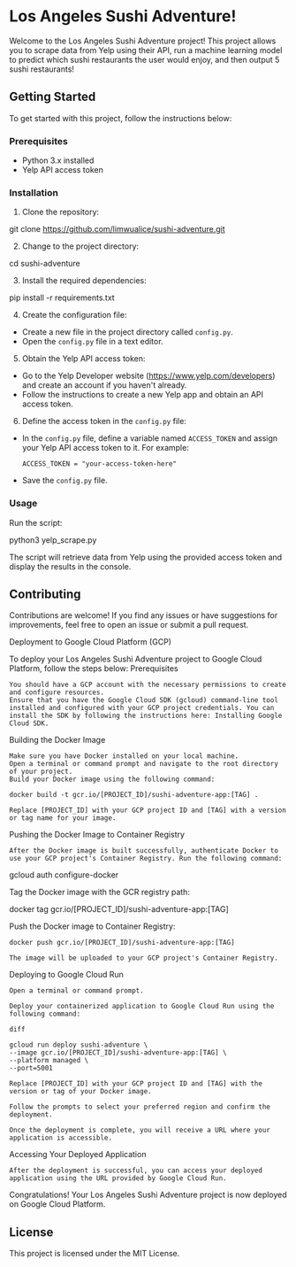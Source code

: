 # Los Angeles Sushi Adventure!

Welcome to the Los Angeles Sushi Adventure project! This project allows you to scrape data from Yelp using their API, run a machine learning model to predict which sushi restaurants the user would enjoy, and then output 5 sushi restaurants!

## Getting Started

To get started with this project, follow the instructions below:

### Prerequisites

- Python 3.x installed
- Yelp API access token

### Installation

1. Clone the repository:

git clone https://github.com/limwualice/sushi-adventure.git

2. Change to the project directory:

cd sushi-adventure


3. Install the required dependencies:

pip install -r requirements.txt

4. Create the configuration file:
- Create a new file in the project directory called `config.py`.
- Open the `config.py` file in a text editor.

5. Obtain the Yelp API access token:
- Go to the Yelp Developer website (https://www.yelp.com/developers) and create an account if you haven't already.
- Follow the instructions to create a new Yelp app and obtain an API access token.

6. Define the access token in the `config.py` file:
- In the `config.py` file, define a variable named `ACCESS_TOKEN` and assign your Yelp API access token to it. For example:
  ```
  ACCESS_TOKEN = "your-access-token-here"
  ```
- Save the `config.py` file.

### Usage

Run the script:

python3 yelp_scrape.py


The script will retrieve data from Yelp using the provided access token and display the results in the console.

## Contributing

Contributions are welcome! If you find any issues or have suggestions for improvements, feel free to open an issue or submit a pull request.

Deployment to Google Cloud Platform (GCP)

To deploy your Los Angeles Sushi Adventure project to Google Cloud Platform, follow the steps below:
Prerequisites

    You should have a GCP account with the necessary permissions to create and configure resources.
    Ensure that you have the Google Cloud SDK (gcloud) command-line tool installed and configured with your GCP project credentials. You can install the SDK by following the instructions here: Installing Google Cloud SDK.

Building the Docker Image

    Make sure you have Docker installed on your local machine.
    Open a terminal or command prompt and navigate to the root directory of your project.
    Build your Docker image using the following command:

    docker build -t gcr.io/[PROJECT_ID]/sushi-adventure-app:[TAG] .

    Replace [PROJECT_ID] with your GCP project ID and [TAG] with a version or tag name for your image.

Pushing the Docker Image to Container Registry

    After the Docker image is built successfully, authenticate Docker to use your GCP project's Container Registry. Run the following command:

gcloud auth configure-docker

Tag the Docker image with the GCR registry path:


docker tag gcr.io/[PROJECT_ID]/sushi-adventure-app:[TAG]

Push the Docker image to Container Registry:

    docker push gcr.io/[PROJECT_ID]/sushi-adventure-app:[TAG]

    The image will be uploaded to your GCP project's Container Registry.

Deploying to Google Cloud Run

    Open a terminal or command prompt.

    Deploy your containerized application to Google Cloud Run using the following command:

    diff

    gcloud run deploy sushi-adventure \
    --image gcr.io/[PROJECT_ID]/sushi-adventure-app:[TAG] \
    --platform managed \
    --port=5001

    Replace [PROJECT_ID] with your GCP project ID and [TAG] with the version or tag of your Docker image.

    Follow the prompts to select your preferred region and confirm the deployment.

    Once the deployment is complete, you will receive a URL where your application is accessible.

Accessing Your Deployed Application

    After the deployment is successful, you can access your deployed application using the URL provided by Google Cloud Run.

Congratulations! Your Los Angeles Sushi Adventure project is now deployed on Google Cloud Platform.

## License

This project is licensed under the MIT License.
